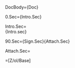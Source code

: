 DocBody={Doc}

0.Sec={Intro.Sec}

Intro.Sec=<br>{Intro.sec}<br>

90.Sec={Sign.Sec}{Attach.Sec}

Attach.Sec=</i>

=[Z/ol/Base]